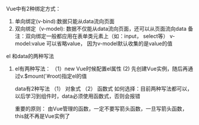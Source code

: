 Vue中有2种绑定方式：
1. 单向绑定(v-bind):数据只能从data流向页面
2. 双向绑定（v-model): 数据不仅能从data流向页面，还可以从页面流向data
   备注：双向绑定一般都应用在表单类元素上（如：input， select等）
   v-model:value 可以省略value， 因为v-model默认收集的是value的值


el 和data的两种写法

1. el有两种写法：
    （1）new Vue时候配置el属性
    (2) 先创建Vue实例，随后再通过v.$mount('#root)指定el的值

   data有2种写法
    （1） 对象式
    （2） 函数式
    如何选择：目前两种写法都可以，以后学习到组件时，data必须使用函数式，否则会报错

    重要的原则：
    由Vue管理的函数，一定不要写箭头函数，一旦写箭头函数，this就不再是Vue实例了
    
